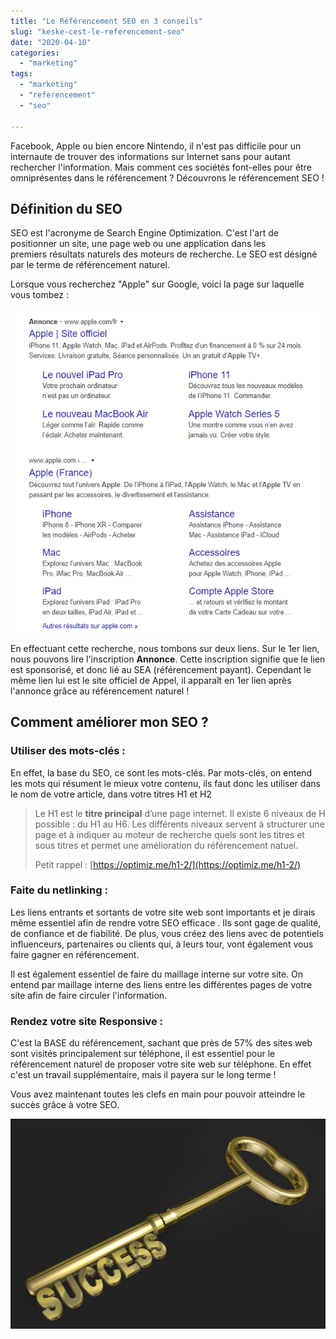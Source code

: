 ```yaml
---
title: "Le Référencement SEO en 3 conseils"
slug: "keske-cest-le-referencement-seo"
date: "2020-04-10"
categories: 
  - "marketing"
tags: 
  - "marketing"
  - "referencement"
  - "seo"

---
```


Facebook, Apple ou bien encore Nintendo, il n'est pas difficile pour un internaute de trouver des informations sur Internet sans pour autant rechercher l'information. Mais comment ces sociétés font-elles pour être omniprésentes dans le référencement ? Découvrons le référencement SEO !

## Définition du SEO

SEO est l'acronyme de Search Engine Optimization. C'est l'art de positionner un site, une page web ou une application dans les premiers résultats naturels des moteurs de recherche. Le SEO est désigné par le terme de référencement naturel.

Lorsque vous recherchez "Apple" sur Google, voici la page sur laquelle vous tombez :

![](exemple.png)

En effectuant cette recherche, nous tombons sur deux liens. Sur le 1er lien, nous pouvons lire l'inscription **Annonce**. Cette inscription signifie que le lien est sponsorisé, et donc lié au SEA (référencement payant). Cependant le même lien lui est le site officiel de Appel, il apparaît en 1er lien après l'annonce grâce au référencement naturel !

## Comment améliorer mon SEO ?

### Utiliser des mots-clés :

En effet, la base du SEO, ce sont les mots-clés. Par mots-clés, on entend les mots qui résument le mieux votre contenu, ils faut donc les utiliser dans le nom de votre article, dans votre titres H1 et H2

> Le H1 est le **titre principal** d’une page internet. Il existe 6 niveaux de H possible : du H1 au H6. Les différents niveaux servent à structurer une page et à indiquer au moteur de recherche quels sont les titres et sous titres et permet une amélioration du référencement natuel.
> 
> Petit rappel : [https://optimiz.me/h1-2/](https://optimiz.me/h1-2/)

### Faite du netlinking :

Les liens entrants et sortants de votre site web sont importants et je dirais même essentiel afin de rendre votre SEO efficace . Ils sont gage de qualité, de confiance et de fiabilité. De plus, vous créez des liens avec de potentiels influenceurs, partenaires ou clients qui, à leurs tour, vont également vous faire gagner en référencement.

Il est également essentiel de faire du maillage interne sur votre site. On entend par maillage interne des liens entre les différentes pages de votre site afin de faire circuler l'information.

### Rendez votre site Responsive :

C'est la BASE du référencement, sachant que près de 57% des sites web sont visités principalement sur téléphone, il est essentiel pour le référencement naturel de proposer votre site web sur téléphone. En effet c'est un travail supplémentaire, mais il payera sur le long terme !

Vous avez maintenant toutes les clefs en main pour pouvoir atteindre le succès grâce à votre SEO.

![](success-1433400_1920-1024x683.jpg)
